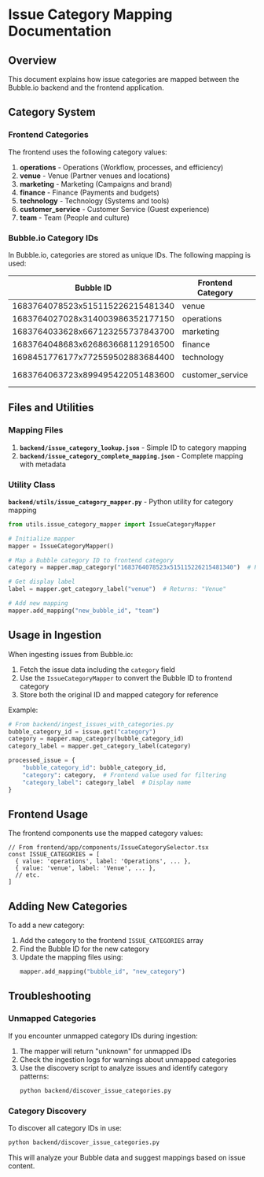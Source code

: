 # Issue Category Mapping Documentation

## Overview

This document explains how issue categories are mapped between the Bubble.io backend and the frontend application.

## Category System

### Frontend Categories

The frontend uses the following category values:

1. **operations** - Operations (Workflow, processes, and efficiency)
2. **venue** - Venue (Partner venues and locations)
3. **marketing** - Marketing (Campaigns and brand)
4. **finance** - Finance (Payments and budgets)
5. **technology** - Technology (Systems and tools)
6. **customer_service** - Customer Service (Guest experience)
7. **team** - Team (People and culture)

### Bubble.io Category IDs

In Bubble.io, categories are stored as unique IDs. The following mapping is used:

| Bubble ID | Frontend Category | Label |
|-----------|------------------|-------|
| 1683764078523x515115226215481340 | venue | Venue |
| 1683764027028x314003986352177150 | operations | Operations |
| 1683764033628x667123255737843700 | marketing | Marketing |
| 1683764048683x626863668112916500 | finance | Finance |
| 1698451776177x772559502883684400 | technology | Technology |
| 1683764063723x899495422051483600 | customer_service | Customer Service |

## Files and Utilities

### Mapping Files

1. **`backend/issue_category_lookup.json`** - Simple ID to category mapping
2. **`backend/issue_category_complete_mapping.json`** - Complete mapping with metadata

### Utility Class

**`backend/utils/issue_category_mapper.py`** - Python utility for category mapping

```python
from utils.issue_category_mapper import IssueCategoryMapper

# Initialize mapper
mapper = IssueCategoryMapper()

# Map a Bubble category ID to frontend category
category = mapper.map_category("1683764078523x515115226215481340")  # Returns: "venue"

# Get display label
label = mapper.get_category_label("venue")  # Returns: "Venue"

# Add new mapping
mapper.add_mapping("new_bubble_id", "team")
```

## Usage in Ingestion

When ingesting issues from Bubble.io:

1. Fetch the issue data including the `category` field
2. Use the `IssueCategoryMapper` to convert the Bubble ID to frontend category
3. Store both the original ID and mapped category for reference

Example:
```python
# From backend/ingest_issues_with_categories.py
bubble_category_id = issue.get("category")
category = mapper.map_category(bubble_category_id)
category_label = mapper.get_category_label(category)

processed_issue = {
    "bubble_category_id": bubble_category_id,
    "category": category,  # Frontend value used for filtering
    "category_label": category_label  # Display name
}
```

## Frontend Usage

The frontend components use the mapped category values:

```tsx
// From frontend/app/components/IssueCategorySelector.tsx
const ISSUE_CATEGORIES = [
  { value: 'operations', label: 'Operations', ... },
  { value: 'venue', label: 'Venue', ... },
  // etc.
]
```

## Adding New Categories

To add a new category:

1. Add the category to the frontend `ISSUE_CATEGORIES` array
2. Find the Bubble ID for the new category
3. Update the mapping files using:
   ```python
   mapper.add_mapping("bubble_id", "new_category")
   ```

## Troubleshooting

### Unmapped Categories

If you encounter unmapped category IDs during ingestion:

1. The mapper will return "unknown" for unmapped IDs
2. Check the ingestion logs for warnings about unmapped categories
3. Use the discovery script to analyze issues and identify category patterns:
   ```bash
   python backend/discover_issue_categories.py
   ```

### Category Discovery

To discover all category IDs in use:

```bash
python backend/discover_issue_categories.py
```

This will analyze your Bubble data and suggest mappings based on issue content.